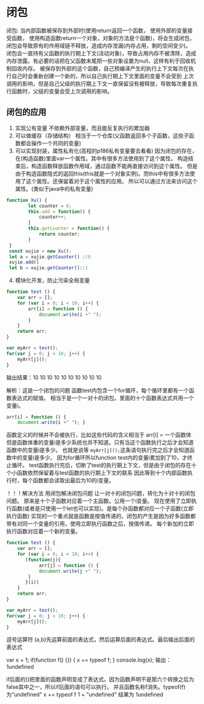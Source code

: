 # 闭包

闭包: 当内部函数被保存到外部时(使用return返回一个函数， 使用外部的变量接受函数， 使用构造函数return一个对象，对象的方法是个函数)，将会生成闭包，闭包会导致原有的作用域链不释放，造成内存泄漏(内存占用，剩的空间变少)。
闭包会一直持有父函数的执行期上下文(活动对象)，导致占用内存不被清除，造成内存泄露。有必要的话把在父函数末尾把一些对象设置为null，这样有利于回收机制回收内存。
被保存到外部的这个函数，自己预编译产生的执行上下文每次在执行自己时会重新创建一个新的，所以自己执行期上下文里面的变量不会受到
上次调用的影响，但是自己父级的执行期上下文一直保留没有被释放，导致每次重复执行函数时，父级的变量会受上次调用的影响。

## 闭包的应用

1. 实现公有变量    不依赖外部变量，而且能反复执行的累加器
2. 可以做缓存（存储结构） 相当于一个仓库(父函数返回多个子函数，这些子函数都会操作一个共同的变量)
3. 可以实现封装，属性私有化(高程的p186私有变量要去看看)
    因为闭包的存在，在(构造函数)里面var一个属性。其中有很多方法使用到了这个属性。
    构造结束后，构造函数释放函数作用域，通过函数不能再直接访问到这个属性。
    但是由于构造函数隐式的返回this(this就是一个对象实例)。而this中有很多方法使用了这个属性。还保留着对于这个属性的应用。
    所以可以通过方法来访问这个属性。(类似于java中的私有变量)

```js
function Xu() {
        let counter = 0;
        this.add = function() {
            counter++;
        }
        this.getCounter = function() {
            return counter;
        }
 }
 const xujie = new Xu();
 let a = xujie.getCounter() //0
 xujie.add()
 let b = xujie.getCounter()//1
```

4. 模块化开发，防止污染全局变量

```javascript
function test () {
    var arr = [];
    for (var i = 0; i < 10; i++) {
        arr[i] = function () {
            document.write(i +" ");
        }
    }
    return arr;
}

var myArr = test();
for(var j = 0; j < 10; j++) {
    myArr[j]();
}
```

输出结果：10 10 10 10 10 10 10 10 10 10

解析：这是一个闭包的问题 函数test内包含一个for循环，每个循环里都有一个函数表达式的赋值。
相当于是一个一对十的闭包。里面的十个函数表达式共用一个变量i。

```javascript
arr[i] = function () {
    document.write(i +" "); }
```

函数定义的时候并不会被执行，比如这些代码的含义相当于
        arr[i] = 一个函数体
但是函数体重的变量i是多少系统也并不知道。只有当这个函数执行之后才会知道函数中的变量i是多少。
也就是说等 ```myArr[j]();```这条语句执行完之后才会知道函数中的变量i是多少。
因为for循环所以function test内的变量i累加到了10，才终止循环。
test函数执行完后，切断了test的执行期上下文，但是由于闭包的存在十个小函数依然保留着与test函数的执行期上下文的联系
因此等到十个内部函数执行时，每个函数都会读取出最后为10的i变量。

！！！解决方法 用闭包解决闭包问题 让一对十的闭包问题，转化为十对十的闭包问题。
原来是十个子函数对应着一个主函数。公用一个i变量。
现在使用了立即执行函数(或者是只使用一个let也可以实现)。是每个孙函数都对应一个子函数(立即执行函数)
实现的一个重点就是函数是按值传递的，闭包的产生是因为好多函数都带有对同一个变量的引用，使用立即执行函数之后，按值传递。
每个新加的立即执行函数对应着一个新的变量。

```javascript
function test () {
    var arr = [];
    for (var i = 0; i < 10; i++) {
       (function(j){
            arr[j] = function () {
            document.write(j +" ");
        }
       }(i))
    }
    return arr;
}

var myArr = test();
for(var j = 0; j < 10; j++) {
    myArr[j]();
}
```

逗号运算符
(a,b)先运算前面的表达式，然后运算后面的表达式。最后输出后面的表达式

var x = 1;
if(function f() {}) {
    x += typeof f;
}
console.log(x);
输出：1undefined

if后面的()把里面的函数声明变成了表达式。因为函数声明不是那六个转换之后为false其中之一，所以if后面的语句可以执行。
并且函数名称f消失。typeof(f)为"undefined"
x += typeof f    1 + "undefined"   结果为 1undefined
